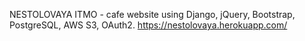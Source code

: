 NESTOLOVAYA ITMO - cafe website using Django, jQuery, Bootstrap, PostgreSQL, AWS S3, OAuth2.
https://nestolovaya.herokuapp.com/